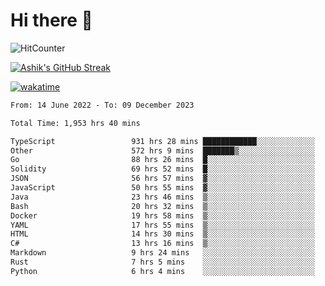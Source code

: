 # Hi there 👋

![HitCounter](https://hits.seeyoufarm.com/api/count/incr/badge.svg?url=https%3A%2F%2Fgithub.com%2Fashrhmn1212%2Fhit-counter)

<!-- ![Contribution Graph](https://github-readme-activity-graph.cyclic.app/graph?username=ashrhmn) -->


<!-- [![Top Langs](https://github-readme-stats.vercel.app/api/top-langs/?username=ashrhmn&layout=compact&theme=synthwave&langs_count=10&card_width=445)](https://github.com/anuraghazra/github-readme-stats) -->

[![Ashik's GitHub Streak](https://github-readme-streak-stats.herokuapp.com/?user=ashrhmn&theme=blood&fire=DD7F1C&background=151515&dates=9f9f9f&border=DD2727)](https://git.io/streak-stats)

<!-- ![Ashik's GitHub stats](https://github-readme-stats.vercel.app/api/?username=ashrhmn&show_icons=true&title_color=fff&icon_color=79ff97&text_color=9f9f9f&bg_color=151515) -->

[![wakatime](https://wakatime.com/badge/user/3df86613-ba63-4631-8e65-0ff18e7becad.svg)](https://wakatime.com/@3df86613-ba63-4631-8e65-0ff18e7becad)

<!--START_SECTION:waka-->

```txt
From: 14 June 2022 - To: 09 December 2023

Total Time: 1,953 hrs 40 mins

TypeScript                 931 hrs 28 mins ████████████░░░░░░░░░░░░░   47.68 %
Other                      572 hrs 9 mins  ███████▒░░░░░░░░░░░░░░░░░   29.29 %
Go                         88 hrs 26 mins  █░░░░░░░░░░░░░░░░░░░░░░░░   04.53 %
Solidity                   69 hrs 52 mins  █░░░░░░░░░░░░░░░░░░░░░░░░   03.58 %
JSON                       56 hrs 57 mins  ▓░░░░░░░░░░░░░░░░░░░░░░░░   02.92 %
JavaScript                 50 hrs 55 mins  ▓░░░░░░░░░░░░░░░░░░░░░░░░   02.61 %
Java                       23 hrs 46 mins  ▒░░░░░░░░░░░░░░░░░░░░░░░░   01.22 %
Bash                       20 hrs 32 mins  ▒░░░░░░░░░░░░░░░░░░░░░░░░   01.05 %
Docker                     19 hrs 58 mins  ▒░░░░░░░░░░░░░░░░░░░░░░░░   01.02 %
YAML                       17 hrs 55 mins  ▒░░░░░░░░░░░░░░░░░░░░░░░░   00.92 %
HTML                       14 hrs 30 mins  ▒░░░░░░░░░░░░░░░░░░░░░░░░   00.74 %
C#                         13 hrs 16 mins  ▒░░░░░░░░░░░░░░░░░░░░░░░░   00.68 %
Markdown                   9 hrs 24 mins   ░░░░░░░░░░░░░░░░░░░░░░░░░   00.48 %
Rust                       7 hrs 5 mins    ░░░░░░░░░░░░░░░░░░░░░░░░░   00.36 %
Python                     6 hrs 4 mins    ░░░░░░░░░░░░░░░░░░░░░░░░░   00.31 %
```

<!--END_SECTION:waka-->


<!--### Most Used Languages
<img src="https://wakatime.com/share/@ashrhmn/24ecb986-5bf8-4607-af7f-0aab08908d8c.png" />

### Favourite Tools
<img src="https://wakatime.com/share/@ashrhmn/f4e08015-f3bc-460a-9228-95a3ba11c604.png" />-->
